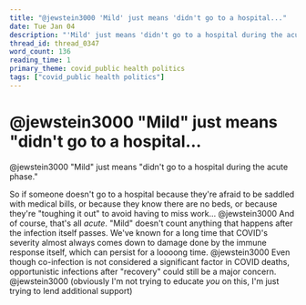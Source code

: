 ```yaml
---
title: "@jewstein3000 'Mild' just means 'didn't go to a hospital..."
date: Tue Jan 04
description: "'Mild' just means 'didn't go to a hospital during the acute phase."
thread_id: thread_0347
word_count: 136
reading_time: 1
primary_theme: covid_public health politics
tags: ["covid_public health politics"]
---
```


# @jewstein3000 "Mild" just means "didn't go to a hospital...

@jewstein3000 "Mild" just means "didn't go to a hospital during the acute phase."

So if someone doesn't go to a hospital because they're afraid to be saddled with medical bills, or because they know there are no beds, or because they're "toughing it out" to avoid having to miss work... @jewstein3000 And of course, that's all *acute*. "Mild" doesn't count anything that happens after the infection itself passes. We've known for a long time that COVID's severity almost always comes down to damage done by the immune response itself, which can persist for a loooong time. @jewstein3000 Even though co-infection is not considered a significant factor in COVID deaths, opportunistic infections after "recovery" could still be a major concern. @jewstein3000 (obviously I'm not trying to educate *you* on this, I'm just trying to lend additional support)